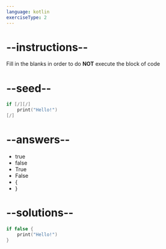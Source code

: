 ```yaml
---
language: kotlin
exerciseType: 2
---
```


# --instructions--

Fill in the blanks in order to do **NOT** execute the block of code

# --seed--

```kotlin
if [/][/]
    print("Hello!")
[/]
```

# --answers--

- true
- false
- True
- False
-  {
- }

# --solutions--

```kotlin
if false {
    print("Hello!")
}
```
